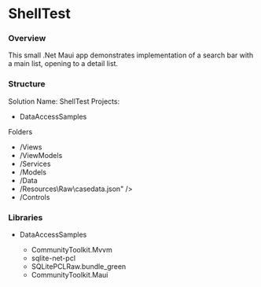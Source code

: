 # ShellTest

### Overview
This small .Net Maui app demonstrates implementation of a search bar with a main list, opening to a detail list.

 
### Structure
Solution Name: ShellTest
Projects:
- DataAccessSamples

Folders
 - /Views
 - /ViewModels
 - /Services
 - /Models
 - /Data
 - /Resources\Raw\casedata.json" />
 - /Controls


### Libraries
- DataAccessSamples
  
  - CommunityToolkit.Mvvm
  - sqlite-net-pcl
  - SQLitePCLRaw.bundle_green
  - CommunityToolkit.Maui
